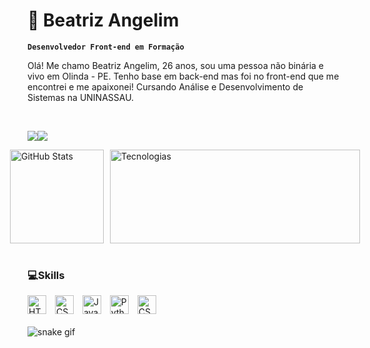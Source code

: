   # 👾 Beatriz Angelim

  **`Desenvolvedor Front-end em Formação`**

Olá! Me chamo Beatriz Angelim, 26 anos, sou uma pessoa não binária e vivo em Olinda - PE. 
Tenho base em back-end mas foi no front-end que me encontrei e me apaixonei! 
Cursando Análise e Desenvolvimento de Sistemas na UNINASSAU.
  
<br>

<p align="left">
    <a href="https://www.linkedin.com/in/beatriz-angelim-2abb6a237/" target="_blank"><img src="https://img.shields.io/badge/-LinkedIn-%230077B5?style=for-the-badge&logo=linkedin&logoColor=white" target="_blank"></a><a href = "mailto:bea.ximeness@gmail.com"><img src="https://img.shields.io/badge/Gmail-D14836?style=for-the-badge&logo=gmail&logoColor=white" target="_blank"></a>
  </p>

  <div style="display: flex; flex-direction: row; align-items: flex-start; justify-content: center;">
    <img
      alt="GitHub Stats"
      height="150"
      style="margin-right: 10px;"
      src="https://github-readme-stats.vercel.app/api?username=BeaAngelim&show_icons=true&theme=tokyonight&include_all_commits=true&locale=pt-br"
    />
    <img
      alt="Tecnologias"
      height="150"
      style="width: 400px;"
      src="https://github-readme-stats.vercel.app/api/top-langs/?username=BeaAngelim&theme=tokyonight&layout=compact&custom_title=Tecnologias&langs_count=9"
    />
  </div>
  
<br>

### 💻Skills

  <div>
    <img
      alt="HTML"
      title="HTML"
      width="30px"
      style="padding-right: 10px;"
      src="https://cdn.jsdelivr.net/gh/devicons/devicon@latest/icons/html5/html5-original.svg"
    />
    <img
      alt="CSS"
      title="CSS"
      width="30px"
      style="padding-right: 10px;"
      src="https://cdn.jsdelivr.net/gh/devicons/devicon@latest/icons/css3/css3-original.svg"
    />
    <img
      alt="JavaScript"
      title="JavaScript"
      width="30px"
      style="padding-right: 10px;"
      src="https://cdn.jsdelivr.net/gh/devicons/devicon@latest/icons/javascript/javascript-original.svg"
    />
    <img
      alt="Python"
      title="Python"
      width="30px"
      style="padding-right: 10px;"
      src="https://cdn.jsdelivr.net/gh/devicons/devicon@latest/icons/python/python-original.svg"
    />
    <img
      alt="CSS"
      title="CSS"
      width="30px"
      style="padding-right: 10px;"
      src="https://cdn.jsdelivr.net/gh/devicons/devicon@latest/icons/azuresqldatabase/azuresqldatabase-original.svg" />
  </div>

  <br/>

  <img src="https://github.com/BeaAngelim/BeaAngelim/blob/output/github-snake-dark.svg" alt="snake gif" />

